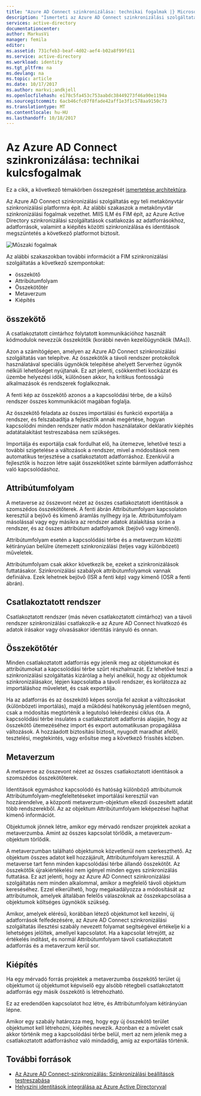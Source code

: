 ```yaml
---
title: "Azure AD Connect szinkronizálása: technikai fogalmak |} Microsoft Docs"
description: "Ismerteti az Azure AD Connect szinkronizálási szolgáltatás műszaki elveit."
services: active-directory
documentationcenter: 
author: MarkusVi
manager: femila
editor: 
ms.assetid: 731cfeb3-beaf-4d02-aef4-b02a8f99fd11
ms.service: active-directory
ms.workload: identity
ms.tgt_pltfrm: na
ms.devlang: na
ms.topic: article
ms.date: 10/17/2017
ms.author: markvi;andkjell
ms.openlocfilehash: e178c5fa453c753aabdc38449273f46a90e1194a
ms.sourcegitcommit: 6acb46cfc07f8fade42aff1e3f1c578aa9150c73
ms.translationtype: MT
ms.contentlocale: hu-HU
ms.lasthandoff: 10/18/2017
---
```

# <a name="azure-ad-connect-sync-technical-concepts"></a>Az Azure AD Connect szinkronizálása: technikai kulcsfogalmak
Ez a cikk, a következő témakörben összegzését [ismertetése architektúra](active-directory-aadconnectsync-technical-concepts.md).

Az Azure AD Connect szinkronizálási szolgáltatás egy teli metakönyvtár szinkronizálási platformra épít.
Az alábbi szakaszok a metakönyvtár szinkronizálási fogalmak vezethet.
MIIS ILM és FIM épít, az Azure Active Directory szinkronizálási szolgáltatások csatlakozás az adatforrásokhoz, adatforrások, valamint a kiépítés közötti szinkronizálása és identitások megszüntetés a következő platformot biztosít.

![Műszaki fogalmak](./media/active-directory-aadconnectsync-technical-concepts/scenario.png)

Az alábbi szakaszokban további információt a FIM szinkronizálási szolgáltatás a következő szempontokat:

* összekötő
* Attribútumfolyam
* Összekötőtér
* Metaverzum
* Kiépítés

## <a name="connector"></a>összekötő
A csatlakoztatott címtárhoz folytatott kommunikációhoz használt kódmodulok nevezzük összekötők (korábbi nevén kezelőügynökök (MAs)).

Azon a számítógépen, amelyen az Azure AD Connect szinkronizálási szolgáltatás van telepítve. Az összekötők a távoli rendszer protokollok használatával speciális ügynökök telepítése ahelyett Serverhez ügynök nélküli lehetőséget nyújtanak. Ez azt jelenti, csökkentheti kockázat és üzembe helyezési idők, különösen akkor, ha kritikus fontosságú alkalmazások és rendszerek foglalkoznak.

A fenti kép az összekötő azonos a a kapcsolódási térbe, de a külső rendszer összes kommunikációt magában foglalja.

Az összekötő feladata az összes importálási és funkció exportálja a rendszer, és felszabadítja a fejlesztők annak megértése, hogyan kapcsolódni minden rendszer natív módon használatakor deklaratív kiépítés adatátalakítást testreszabása nem szükséges.

Importálja és exportálja csak fordulhat elő, ha ütemezve, lehetővé teszi a további szigetelése a változások a rendszer, mivel a módosítások nem automatikus terjesztése a csatlakoztatott adatforráshoz. Ezenkívül a fejlesztők is hozzon létre saját összekötőket szinte bármilyen adatforráshoz való kapcsolódáshoz.

## <a name="attribute-flow"></a>Attribútumfolyam
A metaverse az összevont nézet az összes csatlakoztatott identitások a szomszédos összekötőterek. A fenti ábrán Attribútumfolyam kapcsolaton keresztül a bejövő és kimenő áramlás nyílhegy írja le. Attribútumfolyam másolással vagy egy másikra az rendszer adatok átalakítása során a rendszer, és az összes attribútum adatfolyamok (bejövő vagy kimenő).

Attribútumfolyam esetén a kapcsolódási térbe és a metaverzum közötti kétirányúan belülre ütemezett szinkronizálási (teljes vagy különbözeti) műveletek.

Attribútumfolyam csak akkor következik be, ezeket a szinkronizálások futtatásakor. Szinkronizálási szabályok attribútumfolyamok vannak definiálva. Ezek lehetnek bejövő (ISR a fenti kép) vagy kimenő (OSR a fenti ábrán).

## <a name="connected-system"></a>Csatlakoztatott rendszer
Csatlakoztatott rendszer (más néven csatlakoztatott címtárhoz) van a távoli rendszer szinkronizálási csatlakozik-e az Azure AD Connect hivatkozó és adatok írásakor vagy olvasásakor identitás irányuló és onnan.

## <a name="connector-space"></a>Összekötőtér
Minden csatlakoztatott adatforrás egy jelenik meg az objektumokat és attribútumokat a kapcsolódási térbe szűrt részhalmazát.
Ez lehetővé teszi a szinkronizálási szolgáltatás kizárólag a helyi anélkül, hogy az objektumok szinkronizálásakor, lépjen kapcsolatba a távoli rendszer, és korlátozza az importáláshoz műveletet, és csak exportálja.

Ha az adatforrás és az összekötő képes sorolja fel azokat a változásokat (különbözeti importálás), majd a működési hatékonyság jelentősen megnő, csak a módosítás megtörténik a legutolsó lekérdezési ciklus óta. A kapcsolódási térbe insulates a csatlakoztatott adatforrás alapján, hogy az összekötő ütemezéséhez import és export automatikusan propagálása változások. A hozzáadott biztosítási biztosít, nyugodt maradhat afelől, tesztelési, megtekintés, vagy erősítse meg a következő frissítés közben.

## <a name="metaverse"></a>Metaverzum
A metaverse az összevont nézet az összes csatlakoztatott identitások a szomszédos összekötőterek.

Identitások egymáshoz kapcsolódó és hatóság különböző attribútumok Attribútumfolyam-megfeleltetéseket importálási keresztül van hozzárendelve, a központi metaverzum-objektum elkezdi összesített adatát több rendszerekből. Az az objektum Attribútumfolyam leképezései hajthat kimenő információt.

Objektumok jönnek létre, amikor egy mérvadó rendszer projektek azokat a metaverzumba. Amint az összes kapcsolat törlődik, a metaverzum-objektum törlődik.

A metaverzumban található objektumok közvetlenül nem szerkeszthető. Az objektum összes adatot kell hozzájárult, Attribútumfolyam keresztül. A metaverse tart fenn minden kapcsolódási térbe állandó összekötőt. Az összekötők újrakiértékelési nem igényel minden egyes szinkronizálás futtatása. Ez azt jelenti, hogy az Azure AD Connect szinkronizálási szolgáltatás nem minden alkalommal, amikor a megfelelő távoli objektum kereséséhez. Ezzel elkerülhető, hogy megakadályozza a módosítását az attribútumok, amelyek általában felelős válaszoknak az összekapcsolása a objektumok költséges ügynökök szükség.

Amikor, amelyek elérésű, korábban létező objektumot kell kezelni, új adatforrások felfedezésére, az Azure AD Connect szinkronizálási szolgáltatás illesztési szabály nevezett folyamat segítségével értékelje ki a lehetséges jelöltek, amellyel kapcsolatot.
Ha a kapcsolat létrejött, az értékelés indítást, és normál Attribútumfolyam távoli csatlakoztatott adatforrás és a metaverzum kerül sor.

## <a name="provisioning"></a>Kiépítés
Ha egy mérvadó forrás projektek a metaverzumba összekötő terület új objektumot új objektumot képviselő egy alsóbb rétegbeli csatlakoztatott adatforrás egy másik összekötő is létrehozható.

Ez az eredendően kapcsolatot hoz létre, és Attribútumfolyam kétirányúan lépne.

Amikor egy szabály határozza meg, hogy egy új összekötő terület objektumot kell létrehozni, kiépítés nevezik. Azonban ez a művelet csak akkor történik meg a kapcsolódási térbe belül, mert az nem jelenik meg a csatlakoztatott adatforráshoz való mindaddig, amíg az exportálás történik.

## <a name="additional-resources"></a>További források
* [Az Azure AD Connect-szinkronizálás: Szinkronizálási beállítások testreszabása](active-directory-aadconnectsync-whatis.md)
* [Helyszíni identitások integrálása az Azure Active Directoryval](active-directory-aadconnect.md)

<!--Image references-->
[1]: ./media/active-directory-aadsync-technical-concepts/ic750598.png
